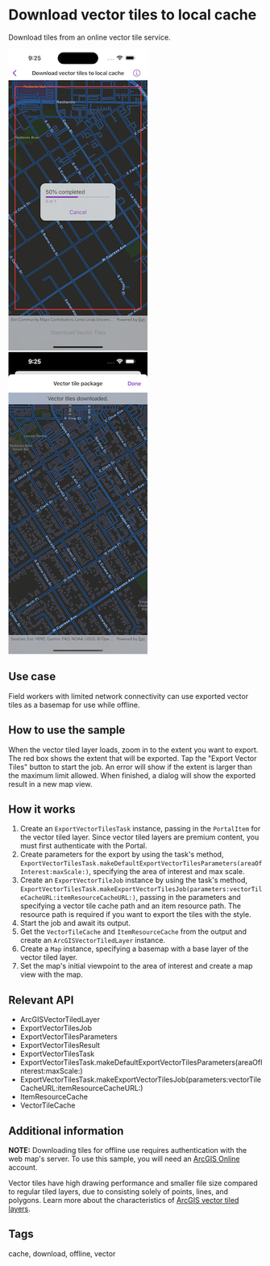 # Download vector tiles to local cache

Download tiles from an online vector tile service.

![Screenshot of download vector tiles to local cache sample downloading](download-vector-tiles-to-local-cache-downloading.png)
![Screenshot of download vector tiles to local cache sample results](download-vector-tiles-to-local-cache-results.png)

## Use case

Field workers with limited network connectivity can use exported vector tiles as a basemap for use while offline.

## How to use the sample

When the vector tiled layer loads, zoom in to the extent you want to export. The red box shows the extent that will be exported. Tap the "Export Vector Tiles" button to start the job. An error will show if the extent is larger than the maximum limit allowed. When finished, a dialog will show the exported result in a new map view.

## How it works

1. Create an `ExportVectorTilesTask` instance, passing in the `PortalItem` for the vector tiled layer. Since vector tiled layers are premium content, you must first authenticate with the Portal.
2. Create parameters for the export by using the task's method, `ExportVectorTilesTask.makeDefaultExportVectorTilesParameters(areaOfInterest:maxScale:)`, specifying the area of interest and max scale.
3. Create an `ExportVectorTileJob` instance by using the task's method, `ExportVectorTilesTask.makeExportVectorTilesJob(parameters:vectorTileCacheURL:itemResourceCacheURL:)`, passing in the parameters and specifying a vector tile cache path and an item resource path. The resource path is required if you want to export the tiles with the style.
4. Start the job and await its output.
5. Get the `VectorTileCache` and `ItemResourceCache` from the output and create an `ArcGISVectorTiledLayer` instance.
6. Create a `Map` instance, specifying a basemap with a base layer of the vector tiled layer.
7. Set the map's initial viewpoint to the area of interest and create a map view with the map.

## Relevant API

* ArcGISVectorTiledLayer
* ExportVectorTilesJob
* ExportVectorTilesParameters
* ExportVectorTilesResult
* ExportVectorTilesTask
* ExportVectorTilesTask.makeDefaultExportVectorTilesParameters(areaOfInterest:maxScale:)
* ExportVectorTilesTask.makeExportVectorTilesJob(parameters:vectorTileCacheURL:itemResourceCacheURL:)
* ItemResourceCache
* VectorTileCache

## Additional information

**NOTE:** Downloading tiles for offline use requires authentication with the web map's server. To use this sample, you will need an [ArcGIS Online](https://www.arcgis.com) account.

Vector tiles have high drawing performance and smaller file size compared to regular tiled layers, due to consisting solely of points, lines, and polygons. Learn more about the characteristics of [ArcGIS vector tiled layers](https://developers.arcgis.com/swift/api-reference/documentation/arcgis/arcgisvectortiledlayer).

## Tags

cache, download, offline, vector
